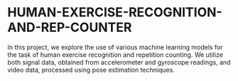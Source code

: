# HUMAN-EXERCISE-RECOGNITION-AND-REP-COUNTER
In this project, we explore the use of various machine learning models for the task of human exercise recognition and repetition counting. We utilize both signal data, obtained from accelerometer and gyroscope readings, and video data, processed using pose estimation techniques. 
